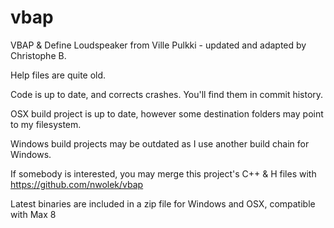# vbap
VBAP &amp; Define Loudspeaker from Ville Pulkki - updated and adapted by Christophe B.

Help files are quite old.

Code is up to date, and corrects crashes. You'll find them in commit history.

OSX build project is up to date, however some destination folders may point to my filesystem.

Windows build projects may be outdated as I use another build chain for Windows.


If somebody is interested, you may merge this project's C++ & H files with
https://github.com/nwolek/vbap

Latest binaries are included in a zip file for Windows and OSX, compatible with Max 8
